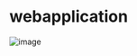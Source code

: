# webapplication

![image](https://github.com/Balapravin/basic-web-dashboard-p/assets/102505060/70811489-ac83-4588-a493-a639576221f7)
